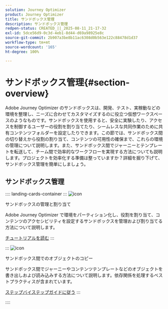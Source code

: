 ```yaml
---
solution: Journey Optimizer
product: Journey Optimizer
title: サンドボックス管理
description: サンドボックス管理
redpen-status: CREATED_||_2025-08-11_21-17-32
exl-id: 5dce56d9-0c3d-4eb1-8d44-d69a98925e8c
source-git-commit: 2b907a3be8b11ac6308d0b563e122c88478d1d37
workflow-type: tm+mt
source-wordcount: '165'
ht-degree: 100%

---
```


# サンドボックス管理{#section-overview}

Adobe Journey Optimizer のサンドボックスは、開発、テスト、実稼動などの環境を整理し、ニーズに合わせてカスタマイズするのに役立つ仮想ワークスペースのようなものです。サンドボックスを使用すると、安全に実験したり、アクセスを制御するユーザーの役割を割り当てたり、シームレスな共同作業のために共有コンテンツフォルダーを設定したりできます。この節では、サンドボックス間の切り替えから役割の割り当て、コンテンツの可用性の確保まで、これらの環境の管理について説明します。また、サンドボックス間でジャーニーとテンプレートを転送して、チーム間で効率的なワークフローを実現する方法についても説明します。プロジェクトを効率化する準備は整っていますか？詳細を掘り下げて、サンドボックス管理を簡単にしましょう。

## サンドボックス管理

:::: landing-cards-container
:::
![icon](https://cdn.experienceleague.adobe.com/icons/circle-play.svg)

サンドボックスの管理と割り当て

Adobe Journey Optimizer で環境をパーティション化し、役割を割り当て、コンテンツのアクセシビリティを設定するサンドボックスを管理および割り当てる方法について説明します。

[チュートリアルを読む](../using/administration/sandboxes.md)
:::

:::
![icon](https://cdn.experienceleague.adobe.com/icons/list-check.svg)

サンドボックス間でのオブジェクトのコピー

サンドボックス間でジャーニーやコンテンツテンプレートなどのオブジェクトを書き出しおよび読み込みする方法について説明します。依存関係を処理するベストプラクティスが含まれています。

[ステップバイステップガイドに従う](../using/configuration/copy-objects-to-sandbox.md)
:::

::::
